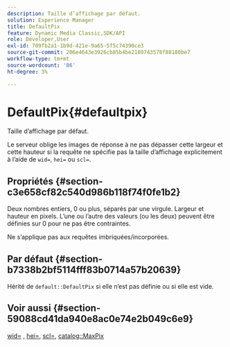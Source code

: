 ```yaml
---
description: Taille d’affichage par défaut.
solution: Experience Manager
title: DefaultPix
feature: Dynamic Media Classic,SDK/API
role: Developer,User
exl-id: 709fb2a1-1b9d-421e-9a65-5f5c74390ce3
source-git-commit: 206e4643e3926cb85b4be2189743578f88180be7
workflow-type: tm+mt
source-wordcount: '86'
ht-degree: 3%

---
```


# DefaultPix{#defaultpix}

Taille d’affichage par défaut.

Le serveur oblige les images de réponse à ne pas dépasser cette largeur et cette hauteur si la requête ne spécifie pas la taille d’affichage explicitement à l’aide de `wid=`, `hei=` ou `scl=`.

## Propriétés {#section-c3e658cf82c540d986b118f74f0fe1b2}

Deux nombres entiers, 0 ou plus, séparés par une virgule. Largeur et hauteur en pixels. L’une ou l’autre des valeurs (ou les deux) peuvent être définies sur 0 pour ne pas être contraintes.

Ne s’applique pas aux requêtes imbriquées/incorporées.

## Par défaut {#section-b7338b2bf5114fff83b0714a57b20639}

Hérité de `default::DefaultPix` si elle n’est pas définie ou si elle est vide.

## Voir aussi {#section-59088cd41da940e8ac0e74e2b049c6e9}

[wid=](../../../../../is-api/http-ref/image-serving-api-ref/c-http-protocol-reference/c-command-reference/r-is-http-wid.md#reference-bfeadcb67bf4485f851eb21345527e47) , [hei=](../../../../../is-api/http-ref/image-serving-api-ref/c-http-protocol-reference/c-command-reference/r-is-http-hei.md#reference-6d6f556ccc0e4b98a815e8a5c1944a96), [scl=](../../../../../is-api/http-ref/image-serving-api-ref/c-http-protocol-reference/c-command-reference/r-scl.md#reference-b2a74e493d0d407e98fe350551ba3fcc), [catalog::MaxPix](../../../../../is-api/image-catalog/image-serving-api-ref/c-image-catalog-reference/c-attributes-reference/r-maxpix.md#reference-e167d396ac794079ba8b5e6eb16eeda5)
